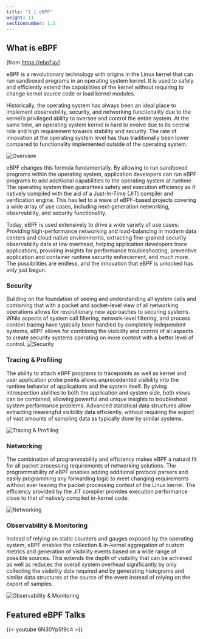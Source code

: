 ```yaml
---
title: "1.1 eBPF"
weight: 11
sectionnumber: 1.1
---
```


## What is eBPF

(from https://ebpf.io/)

eBPF is a revolutionary technology with origins in the Linux kernel that can run sandboxed programs in an operating system kernel. It is used to safely and efficiently extend the capabilities of the kernel without requiring to change kernel source code or load kernel modules.

Historically, the operating system has always been an ideal place to implement observability, security, and networking functionality due to the kernel’s privileged ability to oversee and control the entire system. At the same time, an operating system kernel is hard to evolve due to its central role and high requirement towards stability and security. The rate of innovation at the operating system level has thus traditionally been lower compared to functionality implemented outside of the operating system.

![Overview](overview.png)

eBPF changes this formula fundamentally. By allowing to run sandboxed programs within the operating system, application developers can run eBPF programs to add additional capabilities to the operating system at runtime. The operating system then guarantees safety and execution efficiency as if natively compiled with the aid of a Just-In-Time (JIT) compiler and verification engine. This has led to a wave of eBPF-based projects covering a wide array of use cases, including next-generation networking, observability, and security functionality.

Today, eBPF is used extensively to drive a wide variety of use cases: Providing high-performance networking and load-balancing in modern data centers and cloud native environments, extracting fine-grained security observability data at low overhead, helping application developers trace applications, providing insights for performance troubleshooting, preventive application and container runtime security enforcement, and much more. The possibilities are endless, and the innovation that eBPF is unlocked has only just begun.


### Security

Building on the foundation of seeing and understanding all system calls and combining that with a packet and socket-level view of all networking operations allows for revolutionary new approaches to securing systems. While aspects of system call filtering, network-level filtering, and process context tracing have typically been handled by completely independent systems, eBPF allows for combining the visibility and control of all aspects to create security systems operating on more context with a better level of control.
![Security](intro_security.png#floatleft)


### Tracing & Profiling

The ability to attach eBPF programs to tracepoints as well as kernel and user application probe points allows unprecedented visibility into the runtime behavior of applications and the system itself. By giving introspection abilities to both the application and system side, both views can be combined, allowing powerful and unique insights to troubleshoot system performance problems. Advanced statistical data structures allow extracting meaningful visibility data efficiently, without requiring the export of vast amounts of sampling data as typically done by similar systems.

![Tracing & Profiling](intro_tracing.png#floatleft)


### Networking

The combination of programmability and efficiency makes eBPF a natural fit for all packet processing requirements of networking solutions. The programmability of eBPF enables adding additional protocol parsers and easily programming any forwarding logic to meet changing requirements without ever leaving the packet processing context of the Linux kernel. The efficiency provided by the JIT compiler provides execution performance close to that of natively compiled in-kernel code.

![Networking](intro_networking.png#floatleft)


### Observability & Monitoring

Instead of relying on static counters and gauges exposed by the operating system, eBPF enables the collection & in-kernel aggregation of custom metrics and generation of visibility events based on a wide range of possible sources. This extends the depth of visibility that can be achieved as well as reduces the overall system overhead significantly by only collecting the visibility data required and by generating histograms and similar data structures at the source of the event instead of relying on the export of samples.

![Observability & Monitoring](intro_observability.png#floatleft)


## Featured eBPF Talks

{{< youtube 6N30Yp5f9c4 >}}
